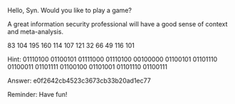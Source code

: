 Hello, Syn.  Would you like to play a game?

A great information security professional will have a good sense of context and meta-analysis.  

83 104 195 160 114 107 121 32 66 49 116 101

Hint:
01110100 01100101 01111000 01110100 00100000 01100101 01101110 01100011 01101111 01100100 01101001 01101110 01100111

Answer: e0f2642cb4523c3673cb33b20ad1ec77

Reminder: Have fun!